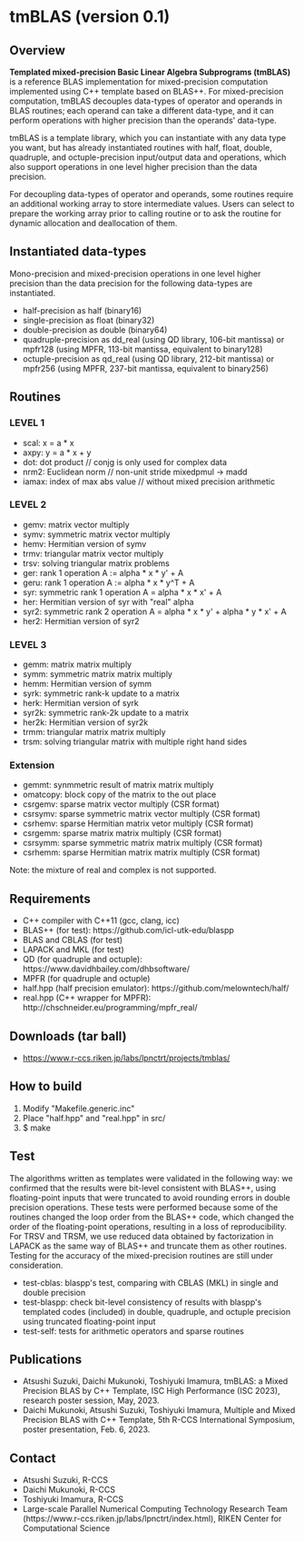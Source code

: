# tmBLAS (version 0.1)

<h2>Overview</h2>
<p><b>Templated mixed-precision Basic Linear Algebra Subprograms (tmBLAS)</b> is a reference BLAS implementation for mixed-precision computation implemented using C++ template based on BLAS++. For mixed-precision computation, tmBLAS decouples data-types of operator and operands in BLAS routines; each operand can take a different data-type, and it can perform operations with higher precision than the operands' data-type.</p>
<p>tmBLAS is a template library, which you can instantiate with any data type you want, but has already instantiated routines with half, float, double, quadruple, and octuple-precision input/output data and operations, which also support operations in one level higher precision than the data precision.</p>
<p>For decoupling data-types of operator and operands, some routines require an additional working array to store intermediate values. Users can select to prepare the working array prior to calling routine or to ask the routine for dynamic allocation and deallocation of them.</p>

<h2>Instantiated data-types</h2>
<p>Mono-precision and mixed-precision operations in one level higher precision than the data precision for the following data-types are instantiated.</p>
<ul>
<li>half-precision as half (binary16)</li>
<li>single-precision as float (binary32)</li>
<li>double-precision as double (binary64)</li>
<li>quadruple-precision as dd_real (using QD library, 106-bit mantissa) or mpfr128 (using MPFR, 113-bit mantissa, equivalent to binary128)</li>
<li>octuple-precision as qd_real (using QD library, 212-bit mantissa) or mpfr256 (using MPFR, 237-bit mantissa, equivalent to binary256)</li>
</ul>

<h2>Routines</h2>
<h3>LEVEL 1</h3>
<ul>
<li>scal: x = a * x</li>
<li>axpy: y = a * x + y</li>
<li>dot: dot product // conjg is only used for complex data</li>
<li>nrm2: Euclidean norm // non-unit stride mixedpmul -> madd</li>
<li>iamax: index of max abs value // without mixed precision arithmetic</li>
</ul>
<h3>LEVEL 2</h3>
<ul>
<li>gemv: matrix vector multiply</li>
<li>symv: symmetric matrix vector multiply</li>
<li>hemv: Hermitian version of symv</li>
<li>trmv: triangular matrix vector multiply</li>
<li>trsv: solving triangular matrix problems</li>
<li>ger: rank 1 operation A := alpha * x * y' + A</li>
<li>geru: rank 1 operation A := alpha * x * y^T + A</li>
<li>syr: symmetric rank 1 operation A = alpha * x * x' + A</li>
<li>her: Hermitian version of syr with "real" alpha</li>
<li>syr2: symmetric rank 2 operation A = alpha * x * y' + alpha * y * x' + A</li>
<li>her2: Hermitian version of syr2</li>
</ul> 
<h3>LEVEL 3</h3>
<ul>
<li>gemm: matrix matrix multiply</li>
<li>symm: symmetric matrix matrix multiply</li>
<li>hemm: Hermitian version of symm</li>
<li>syrk: symmetric rank-k update to a matrix</li>
<li>herk: Hermitian version of syrk</li>
<li>syr2k: symmetric rank-2k update to a matrix</li>
<li>her2k: Hermitian version of syr2k</li>
<li>trmm: triangular matrix matrix multiply</li>
<li>trsm: solving triangular matrix with multiple right hand sides</li>
</ul> 
<h3>Extension</h3>
<ul>
<li>gemmt: synmmetric result of matrix matrix multiply</li>
<li>omatcopy: block copy of the matrix to the out place</li>
<li>csrgemv: sparse matrix vector multiply (CSR format)</li>
<li>csrsymv: sparse symmetric matrix vector multiply (CSR format)</li>
<li>csrhemv: sparse Hermitian matrix vetor multiply (CSR format)</li>
<li>csrgemm: sparse matrix matrix multiply (CSR format)</li>
<li>csrsymm: sparse symmetric matrix matrix multiply (CSR format)</li>
<li>csrhemm: sparse Hermitian matrix matrix multiply (CSR format)</li>
</ul>
<p>Note: the mixture of real and complex is not supported.</p>
<h2>Requirements</h2>
<ul>
<li>C++ compiler with C++11 (gcc, clang, icc)</li>
<li>BLAS++ (for test): https://github.com/icl-utk-edu/blaspp</li>
<li>BLAS and CBLAS (for test)</li>
<li>LAPACK and MKL (for test)</li>
<li>QD (for quadruple and octuple): https://www.davidhbailey.com/dhbsoftware/</li>
<li>MPFR (for quadruple and octuple)
<li>half.hpp (half precision emulator): https://github.com/melowntech/half/</li>
<li>real.hpp (C++ wrapper for MPFR): http://chschneider.eu/programming/mpfr_real/</li>
</ul>

<h2>Downloads (tar ball)</h2>
<ul>
<li><a href="https://www.r-ccs.riken.jp/labs/lpnctrt/projects/tmblas/">https://www.r-ccs.riken.jp/labs/lpnctrt/projects/tmblas/</a></li>
</ul>

<h2>How to build</h2>
<ol>
  <li>Modify "Makefile.generic.inc"</li>
  <li>Place "half.hpp" and "real.hpp" in src/</li>
  <li>$ make</li>
</ol>

<h2>Test</h2>
<p>The algorithms written as templates were validated in the following way: we confirmed that the results were bit-level consistent with BLAS++, using floating-point inputs that were truncated to avoid rounding errors in double precision operations. These tests were performed because some of the routines changed the loop order from the BLAS++ code, which changed the order of the floating-point operations, resulting in a loss of reproducibility. For TRSV and TRSM, we use reduced data obtained by factorization in LAPACK as the same way of BLAS++ and truncate them as other routines. Testing for the accuracy of the mixed-precision routines are still under consideration.</p>
<ul>
<li>test-cblas: blaspp's test, comparing with CBLAS (MKL) in single and double precision</li>
<li>test-blaspp: check bit-level consistency of results with blaspp's templated codes (included) in double, quadruple, and octuple precision using truncated floating-point input</li>
<li>test-self: tests for arithmetic operators and sparse routines</li>
</ul>

<h2>Publications</h2>
<ul>
<li>Atsushi Suzuki, Daichi Mukunoki, Toshiyuki Imamura, tmBLAS: a Mixed Precision BLAS by C++ Template, ISC High Performance (ISC 2023), research poster session, May, 2023.</li>
<li>Daichi Mukunoki, Atsushi Suzuki, Toshiyuki Imamura, Multiple and Mixed Precision BLAS with C++ Template, 5th R-CCS International Symposium, poster presentation, Feb. 6, 2023.</li>
</ul>

<h2>Contact</h2>
<ul>
<li>Atsushi Suzuki, R-CCS</li>
<li>Daichi Mukunoki, R-CCS</li>
<li>Toshiyuki Imamura, R-CCS</li>
<li>Large-scale Parallel Numerical Computing Technology Research Team (https://www.r-ccs.riken.jp/labs/lpnctrt/index.html), RIKEN Center for Computational Science</li>
</ul>


